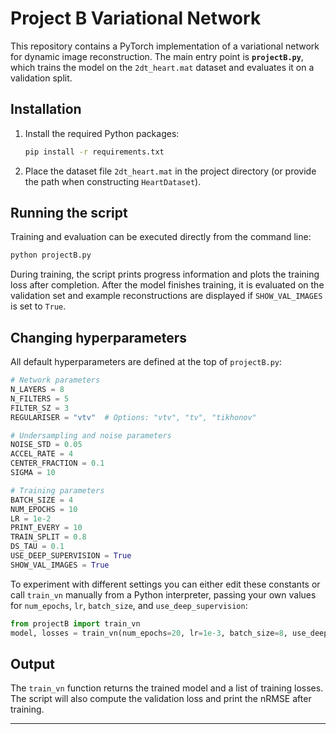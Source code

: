 # Project B Variational Network

This repository contains a PyTorch implementation of a variational network for dynamic image reconstruction. The main entry point is **`projectB.py`**, which trains the model on the `2dt_heart.mat` dataset and evaluates it on a validation split.

## Installation

1. Install the required Python packages:
   ```bash
   pip install -r requirements.txt
   ```
2. Place the dataset file `2dt_heart.mat` in the project directory (or provide the path when constructing `HeartDataset`).

## Running the script

Training and evaluation can be executed directly from the command line:

```bash
python projectB.py
```

During training, the script prints progress information and plots the training loss after completion. After the model finishes training, it is evaluated on the validation set and example reconstructions are displayed if `SHOW_VAL_IMAGES` is set to `True`.

## Changing hyperparameters

All default hyperparameters are defined at the top of `projectB.py`:

```python
# Network parameters
N_LAYERS = 8
N_FILTERS = 5
FILTER_SZ = 3
REGULARISER = "vtv"  # Options: "vtv", "tv", "tikhonov"

# Undersampling and noise parameters
NOISE_STD = 0.05
ACCEL_RATE = 4
CENTER_FRACTION = 0.1
SIGMA = 10

# Training parameters
BATCH_SIZE = 4
NUM_EPOCHS = 10
LR = 1e-2
PRINT_EVERY = 10
TRAIN_SPLIT = 0.8
DS_TAU = 0.1
USE_DEEP_SUPERVISION = True
SHOW_VAL_IMAGES = True
```

To experiment with different settings you can either edit these constants or call `train_vn` manually from a Python interpreter, passing your own values for `num_epochs`, `lr`, `batch_size`, and `use_deep_supervision`:

```python
from projectB import train_vn
model, losses = train_vn(num_epochs=20, lr=1e-3, batch_size=8, use_deep_supervision=False)
```

## Output

The `train_vn` function returns the trained model and a list of training losses. The script will also compute the validation loss and print the nRMSE after training.

---
